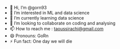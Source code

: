 - 👋 Hi, I’m @gorn93
- 👀 I’m interested in ML and data science
- 🌱 I’m currently learning data science
- 💞️ I’m looking to collaborate on coding and analysing 
- 📫 How to reach me : taoussirachi@gmail.com
- 😄 Pronouns: GoRn 
- ⚡ Fun fact: One day we will die

<!---
gorn93/gorn93 is a ✨ special ✨ repository because its `README.md` (this file) appears on your GitHub profile.
You can click the Preview link to take a look at your changes.
--->
